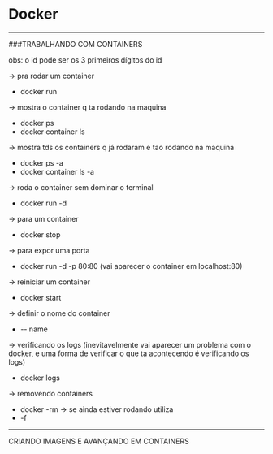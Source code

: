 # Docker

---------------------------------------------------------------------------
 ###TRABALHANDO COM CONTAINERS

obs: o id pode ser os 3 primeiros dígitos do id

 -> pra rodar um container
- docker run

 -> mostra o container q ta rodando na maquina
- docker ps 
- docker container ls

 -> mostra tds os containers q já rodaram e tao rodando na maquina
- docker ps -a
- docker container ls -a

 -> roda o container sem dominar o terminal
- docker run -d 

 -> para um container 
- docker stop <id ou nome>

 -> para expor uma porta
- docker run -d -p 80:80 (vai aparecer o container em localhost:80)

 -> reiniciar um container
- docker start <id ou nome>

 -> definir o nome do container
- -- name

 -> verificando os logs
  (inevitavelmente vai aparecer um problema com o docker, e uma forma de verificar o que ta acontecendo é verificando os logs)
 - docker logs <id>

 -> removendo containers
- docker -rm <id>
 -> se ainda estiver rodando utiliza 
- -f


---------------------------------------------------------------------------
CRIANDO IMAGENS E AVANÇANDO EM CONTAINERS

